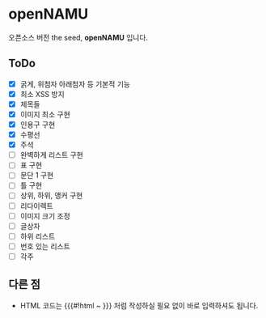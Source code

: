 # openNAMU
오픈소스 버전 the seed, **openNAMU** 입니다.
## ToDo
- [x] 굵게, 위첨자 아래첨자 등 기본적 기능
- [x] 최소 XSS 방지
- [x] 제목들
- [x] 이미지 최소 구현
- [x] 인용구 구현
- [x] 수평선
- [x] 주석
- [ ] 완벽하게 리스트 구현
- [ ] 표 구현
- [ ] 문단 1 구현
- [ ] 틀 구현
- [ ] 상위, 하위, 앵커 구현
- [ ] 리다이렉트
- [ ] 이미지 크기 조정
- [ ] 글상자
- [ ] 하위 리스트
- [ ] 번호 있는 리스트
- [ ] 각주
## 다른 점
* HTML 코드는 {{{#!html ~ }}} 처럼 작성하실 필요 없이 바로 입력하셔도 됩니다.
